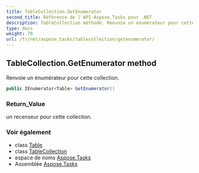 ```yaml
---
title: TableCollection.GetEnumerator
second_title: Référence de l'API Aspose.Tasks pour .NET
description: TableCollection méthode. Renvoie un énumérateur pour cette collection.
type: docs
weight: 70
url: /fr/net/aspose.tasks/tablecollection/getenumerator/
---
```

## TableCollection.GetEnumerator method

Renvoie un énumérateur pour cette collection.

```csharp
public IEnumerator<Table> GetEnumerator()
```

### Return_Value

un recenseur pour cette collection.

### Voir également

* class [Table](../../table/)
* class [TableCollection](../)
* espace de noms [Aspose.Tasks](../../tablecollection/)
* Assemblée [Aspose.Tasks](../../../)


